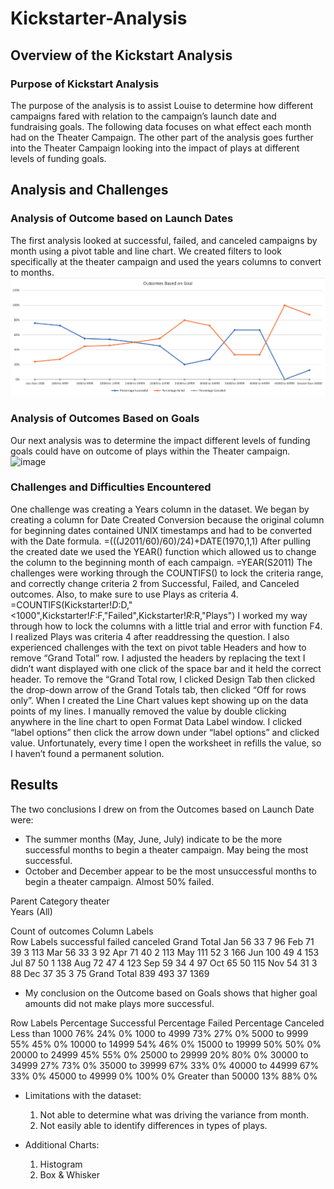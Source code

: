 # Kickstarter-Analysis

## Overview of the Kickstart Analysis

### Purpose of Kickstart Analysis
The purpose of the analysis is to assist Louise to determine how different campaigns fared with relation to the campaign’s launch date and fundraising goals.   The following data focuses on what effect each month had on the Theater Campaign.  The other part of the analysis goes further into the Theater Campaign looking into the impact of plays at different levels of funding goals.

## Analysis and Challenges

### Analysis of Outcome based on Launch Dates
The first analysis looked at successful, failed, and canceled campaigns by month using a pivot table and line chart.  We created filters to look specifically at the theater campaign and used the years columns to convert to months. 
![image](https://github.com/bradrobe/ExcelChallenge1/blob/main/Outcomes_vs_Goals.png)
### Analysis of Outcomes Based on Goals
Our next analysis was to determine the impact different levels of funding goals could have on outcome of plays within the Theater campaign.
![image](https://github.com/bradrobe/ExcelChallenge1/blob/main/Outcome_vs_Goals.png)
### Challenges and Difficulties Encountered
One challenge was creating a Years column in the dataset.  We began by creating a column for Date Created Conversion because the original column for beginning dates contained UNIX timestamps and had to be converted with the Date formula. =(((J2011/60)/60)/24)+DATE(1970,1,1)
After pulling the created date we used the YEAR() function which allowed us to change the column to the beginning month of each campaign.  =YEAR(S2011)
The challenges were working through the COUNTIFS() to lock the criteria range, and correctly change criteria 2 from Successful, Failed, and Canceled outcomes.  Also, to make sure to use Plays as criteria 4.  =COUNTIFS(Kickstarter!$D:$D,"<1000",Kickstarter!$F:$F,"Failed",Kickstarter!$R:$R,"Plays")
I worked my way through how to lock the columns with a little trial and error with function F4.  I realized Plays was criteria 4 after readdressing the question.
I also experienced challenges with the text on pivot table Headers and how to remove “Grand Total” row.  I adjusted the headers by replacing the text I didn’t want displayed with one click of the space bar and it held the correct header.  To remove the “Grand Total row, I clicked Design Tab then clicked the drop-down arrow of the Grand Totals tab, then clicked “Off for rows only”.
When I created the Line Chart values kept showing up on the data points of my lines.  I manually removed the value by double clicking anywhere in the line chart to open Format Data Label window.  I clicked “label options” then click the arrow down under “label options” and clicked value.  Unfortunately, every time I open the worksheet in refills the value, so I haven’t found a permanent solution.

## Results
The two conclusions I drew on from the Outcomes based on Launch Date were:
- The summer months (May, June, July) indicate to be the more successful months to begin a theater campaign.  May being the most successful.
- October and December appear to be the most unsuccessful months to begin a theater campaign.  Almost 50% failed.

Parent Category	theater			
Years	(All)			
				
Count of outcomes	Column Labels			
Row Labels	successful	failed	canceled	Grand Total
Jan	56	33	7	96
Feb	71	39	3	113
Mar	56	33	3	92
Apr	71	40	2	113
May	111	52	3	166
Jun	100	49	4	153
Jul	87	50	1	138
Aug	72	47	4	123
Sep	59	34	4	97
Oct	65	50		115
Nov	54	31	3	88
Dec	37	35	3	75
Grand Total	839	493	37	1369

- My conclusion on the Outcome based on Goals shows that higher goal amounts did not make plays more successful.

Row Labels	 Percentage Successful	 Percentage Failed	 Percentage Canceled
 Less than 1000	76%	24%	0%
1000 to 4999	73%	27%	0%
5000 to 9999	55%	45%	0%
10000 to 14999	54%	46%	0%
15000 to 19999	50%	50%	0%
20000 to 24999	45%	55%	0%
25000 to 29999	20%	80%	0%
30000 to 34999	27%	73%	0%
35000 to 39999	67%	33%	0%
40000 to 44999	67%	33%	0%
45000 to 49999	0%	100%	0%
Greater than 50000	13%	88%	0%

- Limitations with the dataset:
	1.  Not able to determine what was driving the variance from month.
	2.   Not easily able to identify differences in types of plays.
	
- Additional Charts:
	1.  Histogram
	2.  Box & Whisker
